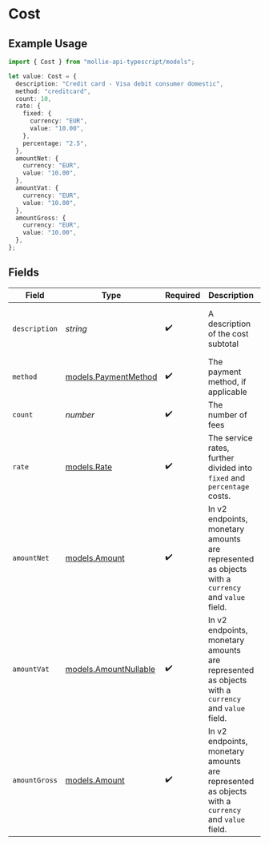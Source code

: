 # Cost

## Example Usage

```typescript
import { Cost } from "mollie-api-typescript/models";

let value: Cost = {
  description: "Credit card - Visa debit consumer domestic",
  method: "creditcard",
  count: 10,
  rate: {
    fixed: {
      currency: "EUR",
      value: "10.00",
    },
    percentage: "2.5",
  },
  amountNet: {
    currency: "EUR",
    value: "10.00",
  },
  amountVat: {
    currency: "EUR",
    value: "10.00",
  },
  amountGross: {
    currency: "EUR",
    value: "10.00",
  },
};
```

## Fields

| Field                                                                                             | Type                                                                                              | Required                                                                                          | Description                                                                                       | Example                                                                                           |
| ------------------------------------------------------------------------------------------------- | ------------------------------------------------------------------------------------------------- | ------------------------------------------------------------------------------------------------- | ------------------------------------------------------------------------------------------------- | ------------------------------------------------------------------------------------------------- |
| `description`                                                                                     | *string*                                                                                          | :heavy_check_mark:                                                                                | A description of the cost subtotal                                                                | Credit card - Visa debit consumer domestic                                                        |
| `method`                                                                                          | [models.PaymentMethod](../models/paymentmethod.md)                                                | :heavy_check_mark:                                                                                | The payment method, if applicable                                                                 | creditcard                                                                                        |
| `count`                                                                                           | *number*                                                                                          | :heavy_check_mark:                                                                                | The number of fees                                                                                | 10                                                                                                |
| `rate`                                                                                            | [models.Rate](../models/rate.md)                                                                  | :heavy_check_mark:                                                                                | The service rates, further divided into `fixed` and `percentage` costs.                           |                                                                                                   |
| `amountNet`                                                                                       | [models.Amount](../models/amount.md)                                                              | :heavy_check_mark:                                                                                | In v2 endpoints, monetary amounts are represented as objects with a `currency` and `value` field. |                                                                                                   |
| `amountVat`                                                                                       | [models.AmountNullable](../models/amountnullable.md)                                              | :heavy_check_mark:                                                                                | In v2 endpoints, monetary amounts are represented as objects with a `currency` and `value` field. |                                                                                                   |
| `amountGross`                                                                                     | [models.Amount](../models/amount.md)                                                              | :heavy_check_mark:                                                                                | In v2 endpoints, monetary amounts are represented as objects with a `currency` and `value` field. |                                                                                                   |